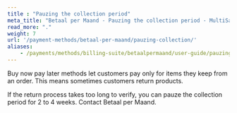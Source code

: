 ```yaml
---
title : "Pauzing the collection period"
meta_title: "Betaal per Maand - Pauzing the collection period - MultiSafepay Docs"
read_more: "."
weight: 7
url: '/payment-methods/betaal-per-maand/pauzing-collection/'
aliases:
    - /payments/methods/billing-suite/betaalpermaand/user-guide/pauzing-collection-period/
---
```


Buy now pay later methods let customers pay only for items they keep from an order. This means sometimes customers return products. 

If the return process takes too long to verify, you can pauze the collection period for 2 to 4 weeks. Contact Betaal per Maand.